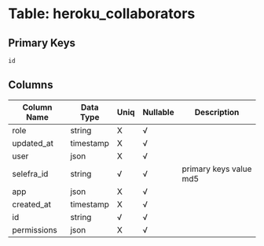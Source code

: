# Table: heroku_collaborators

## Primary Keys 

```
id
```


## Columns 

|  Column Name   |  Data Type  | Uniq | Nullable | Description | 
|  ----  | ----  | ----  | ----  | ---- | 
| role | string | X | √ |  | 
| updated_at | timestamp | X | √ |  | 
| user | json | X | √ |  | 
| selefra_id | string | √ | √ | primary keys value md5 | 
| app | json | X | √ |  | 
| created_at | timestamp | X | √ |  | 
| id | string | √ | √ |  | 
| permissions | json | X | √ |  | 


